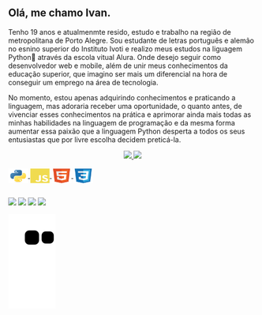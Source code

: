 ## Olá, me chamo Ivan.

Tenho 19 anos e atualmenmte resido, estudo e trabalho na região de metropolitana de Porto Alegre. Sou estudante de letras português e alemão no esnino superior
do Instituto Ivoti e realizo meus estudos na liguagem Python🐍 através da escola vitual Alura. Onde desejo seguir como desenvolvedor web e mobile, além de unir
meus conhecimentos da educação superior, que imagino ser mais um diferencial na hora de conseguir um emprego na área de tecnologia.

No momento, estou apenas adquirindo conhecimentos e praticando a linguagem, mas adoraria receber uma oportunidade, o quanto antes, de vivenciar esses conhecimentos
na prática e aprimorar ainda mais todas as minhas habilidades na linguagem de programação e da mesma forma aumentar essa paixão que a linguagem Python desperta a todos
os seus entusiastas que por livre escolha decidem preticá-la. 

<div align="center">
  <a href="https://github.com/ivdouglas">
  <img height="180em" src="https://github-readme-stats.vercel.app/api?username=ivdouglas&show_icons=true&theme=tokyonight&include_all_commits=true&count_private=true"/>
  <img height="180em" src="https://github-readme-stats.vercel.app/api/top-langs/?username=ivdouglas&layout=compact&langs_count=7&theme=tokyonight"/>
</div>
<div style="display: inline_block"><br>
   <img align="center" alt="Rafa-Python" height="30" width="40" src="https://raw.githubusercontent.com/devicons/devicon/master/icons/python/python-original.svg">
  <img align="center" alt="Rafa-Js" height="30" width="40" src="https://raw.githubusercontent.com/devicons/devicon/master/icons/javascript/javascript-plain.svg">
  <img align="center" alt="Rafa-HTML" height="30" width="40" src="https://raw.githubusercontent.com/devicons/devicon/master/icons/html5/html5-original.svg">
  <img align="center" alt="Rafa-CSS" height="30" width="40" src="https://raw.githubusercontent.com/devicons/devicon/master/icons/css3/css3-original.svg">  
</div>
  
  ##
  
  <div>
  <a href="https://www.linkedin.com/in/ivan-douglas-ramos-da-silva-13850722b" target="_blank"><img src="https://img.shields.io/badge/-LinkedIn-%230077B5?style=for-the-badge&logo=linkedin&logoColor=white" target="_blank"></a> 
  <a href="https://www.instagram.com/iv_douglas/" target="_blank"><img src="https://img.shields.io/badge/-Instagram-%23E4405F?style=for-the-badge&logo=instagram&logoColor=white" target="_blank"></a>
  <a href="https://wa.me/5551999218525" target="_blank"><img src="https://img.shields.io/badge/WhatsApp-25D366?style=for-the-badge&logo=whatsapp&logoColor=white" target="_blank"></a>
  <a href = "mailto:ivdouglas.silva@gmail.com"><img src="https://img.shields.io/badge/Gmail-D14836?style=for-the-badge&logo=gmail&logoColor=white"></a>
  
  ![Snake animation](https://github.com/ivdouglas/ivdouglas/blob/output/github-contribution-grid-snake.svg)
 
</div>
